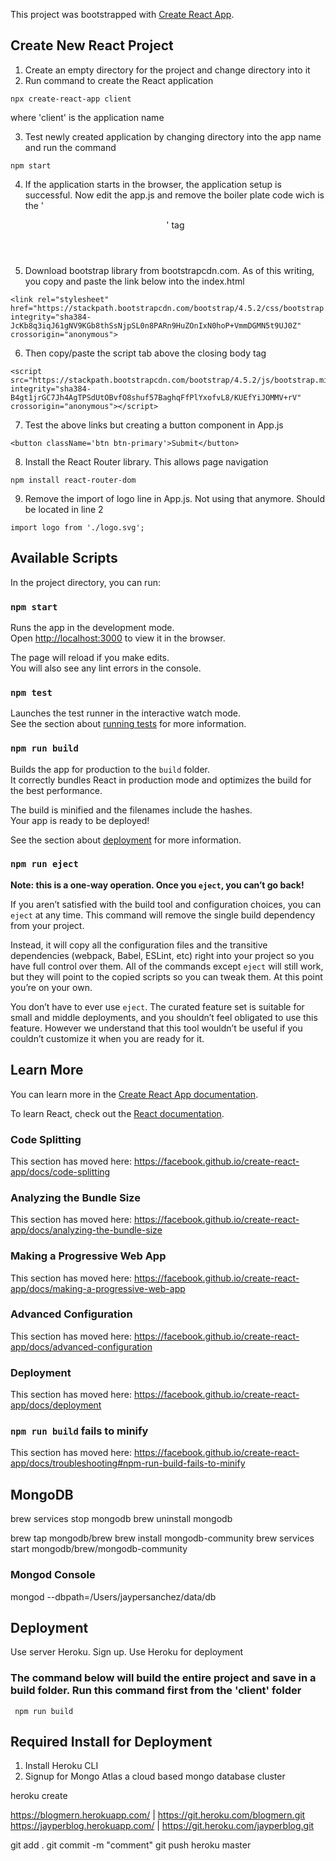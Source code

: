 This project was bootstrapped with [Create React App](https://github.com/facebook/create-react-app).

## Create New React Project

1. Create an empty directory for the project and change directory into it
2. Run command to create the React application

```
npx create-react-app client
```
where 'client' is the application name

3. Test newly created application by changing directory into the app name and run the command

```
npm start
```

4. If the application starts in the browser, the application setup is successful.  Now edit the app.js and remove the boiler plate code wich is the '<header>' tag

5. Download bootstrap library from bootstrapcdn.com.  As of this writing, you copy and paste the link below into the index.html

```
<link rel="stylesheet" href="https://stackpath.bootstrapcdn.com/bootstrap/4.5.2/css/bootstrap.min.css" integrity="sha384-JcKb8q3iqJ61gNV9KGb8thSsNjpSL0n8PARn9HuZOnIxN0hoP+VmmDGMN5t9UJ0Z" crossorigin="anonymous">
```

6. Then copy/paste the script tab above the closing body tag

```
<script src="https://stackpath.bootstrapcdn.com/bootstrap/4.5.2/js/bootstrap.min.js" integrity="sha384-B4gt1jrGC7Jh4AgTPSdUtOBvfO8shuf57BaghqFfPlYxofvL8/KUEfYiJOMMV+rV" crossorigin="anonymous"></script>
```

7. Test the above links but creating a button component in App.js

```
<button className='btn btn-primary'>Submit</button>
```
8. Install the React Router library.  This allows page navigation

```
npm install react-router-dom
```

9. Remove the import of logo line in App.js.  Not using that anymore.  Should be located in line 2

```
import logo from './logo.svg';
```

## Available Scripts

In the project directory, you can run:

### `npm start`

Runs the app in the development mode.<br />
Open [http://localhost:3000](http://localhost:3000) to view it in the browser.

The page will reload if you make edits.<br />
You will also see any lint errors in the console.

### `npm test`

Launches the test runner in the interactive watch mode.<br />
See the section about [running tests](https://facebook.github.io/create-react-app/docs/running-tests) for more information.

### `npm run build`

Builds the app for production to the `build` folder.<br />
It correctly bundles React in production mode and optimizes the build for the best performance.

The build is minified and the filenames include the hashes.<br />
Your app is ready to be deployed!

See the section about [deployment](https://facebook.github.io/create-react-app/docs/deployment) for more information.

### `npm run eject`

**Note: this is a one-way operation. Once you `eject`, you can’t go back!**

If you aren’t satisfied with the build tool and configuration choices, you can `eject` at any time. This command will remove the single build dependency from your project.

Instead, it will copy all the configuration files and the transitive dependencies (webpack, Babel, ESLint, etc) right into your project so you have full control over them. All of the commands except `eject` will still work, but they will point to the copied scripts so you can tweak them. At this point you’re on your own.

You don’t have to ever use `eject`. The curated feature set is suitable for small and middle deployments, and you shouldn’t feel obligated to use this feature. However we understand that this tool wouldn’t be useful if you couldn’t customize it when you are ready for it.

## Learn More

You can learn more in the [Create React App documentation](https://facebook.github.io/create-react-app/docs/getting-started).

To learn React, check out the [React documentation](https://reactjs.org/).

### Code Splitting

This section has moved here: https://facebook.github.io/create-react-app/docs/code-splitting

### Analyzing the Bundle Size

This section has moved here: https://facebook.github.io/create-react-app/docs/analyzing-the-bundle-size

### Making a Progressive Web App

This section has moved here: https://facebook.github.io/create-react-app/docs/making-a-progressive-web-app

### Advanced Configuration

This section has moved here: https://facebook.github.io/create-react-app/docs/advanced-configuration

### Deployment

This section has moved here: https://facebook.github.io/create-react-app/docs/deployment

### `npm run build` fails to minify

This section has moved here: https://facebook.github.io/create-react-app/docs/troubleshooting#npm-run-build-fails-to-minify

## MongoDB

brew services stop mongodb
brew uninstall mongodb

brew tap mongodb/brew
brew install mongodb-community
brew services start mongodb/brew/mongodb-community

 ### Mongod Console

 mongod --dbpath=/Users/jaypersanchez/data/db

 ## Deployment

 Use server Heroku.  Sign up.  Use Heroku for deployment

### The command below will build the entire project and save in a build folder.  Run this command first from the 'client' folder

````
 npm run build
 ````

## Required Install for Deployment

1. Install Heroku CLI
2. Signup for Mongo Atlas a cloud based mongo database cluster

heroku create <name of the project>

https://blogmern.herokuapp.com/ | https://git.heroku.com/blogmern.git
https://jayperblog.herokuapp.com/ | https://git.heroku.com/jayperblog.git

git add .
git commit -m "comment"
git push heroku master